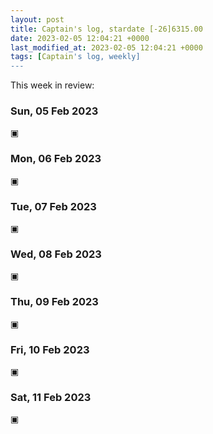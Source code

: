 ```yaml
---
layout: post
title: Captain's log, stardate [-26]6315.00
date: 2023-02-05 12:04:21 +0000
last_modified_at: 2023-02-05 12:04:21 +0000
tags: [Captain's log, weekly]
---
```


This week in review:

<!-- more -->

### Sun, 05 Feb 2023

▣

### Mon, 06 Feb 2023

▣

### Tue, 07 Feb 2023

▣

### Wed, 08 Feb 2023

▣

### Thu, 09 Feb 2023

▣

### Fri, 10 Feb 2023

▣

### Sat, 11 Feb 2023

▣

